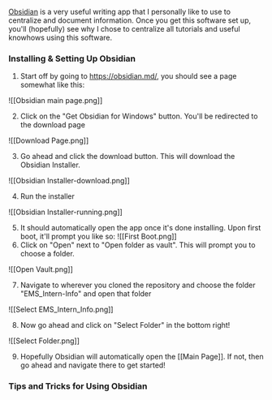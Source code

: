 [Obsidian](https://obsidian.md/) is a very useful writing app that I personally like to use to centralize and document information. Once you get this software set up, you'll (hopefully) see why I chose to centralize all tutorials and useful knowhows using this software.


### Installing & Setting Up Obsidian

1. Start off by going to https://obsidian.md/, you should see a page somewhat like this:

![[Obsidian main page.png]]

2. Click on the "Get Obsidian for Windows" button. You'll be redirected to the download page
   
![[Download Page.png]]

3. Go ahead and click the download button. This will download the Obsidian Installer. 

![[Obsidian Installer-download.png]]

4. Run the installer

![[Obsidian Installer-running.png]]

5. It should automatically open the app once it's done installing. Upon first boot, it'll prompt you like so:
![[First Boot.png]]
6. Click on "Open" next to "Open folder as vault". This will prompt you to choose a folder.

![[Open Vault.png]]

7. Navigate to wherever you cloned the repository and choose the folder "EMS_Intern-Info" and open that folder
   
![[Select EMS_Intern_Info.png]]

8. Now go ahead and click on "Select Folder" in the bottom right!

![[Select Folder.png]]

9. Hopefully Obsidian will automatically open the [[Main Page]]. If not, then go ahead and navigate there to get started!


### Tips and Tricks for Using Obsidian

